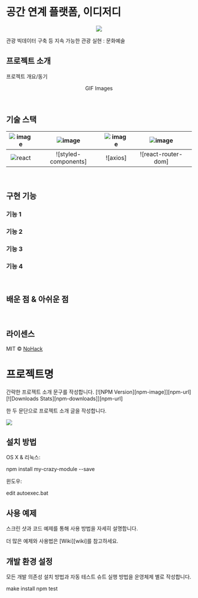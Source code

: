 # 공간 연계 플랫폼, 이디저디

<p align="center">
<img src="src/assets/READMEimg/projectLogo.png">
</p>

관광 빅데이터 구축 등 지속 가능한 관광 실현 : 문화예술

## 프로젝트 소개

<p align="justify">
프로젝트 개요/동기
</p>

<p align="center">
GIF Images
</p>

<br>

## 기술 스택

| ![image](https://user-images.githubusercontent.com/96432772/205416070-33c7386e-5bcd-4988-a8c3-a4ad8d9d8393.png) | ![image](https://user-images.githubusercontent.com/96432772/205416168-f38d3522-d11a-4011-ae58-52018c076b68.png) | ![image](https://user-images.githubusercontent.com/96432772/205416139-13be2d45-598b-4744-87e2-f8e97e6dff1f.png) | ![image](https://user-images.githubusercontent.com/96432772/205416205-2e4c2031-0342-4032-9995-f0a787fd05ba.png) |
| :-------------------------------------------------------------------------------------------------------------: | :-------------------------------------------------------------------------------------------------------------: | :-------------------------------------------------------------------------------------------------------------: | :-------------------------------------------------------------------------------------------------------------: |
|                                                    ![react]                                                     |                                              ![styled-components]                                               |                                                    ![axios]                                                     |                                               ![react-router-dom]                                               |

<br>

## 구현 기능

### 기능 1

### 기능 2

### 기능 3

### 기능 4

<br>

## 배운 점 & 아쉬운 점

<p align="justify">

</p>

<br>

## 라이센스

MIT &copy; [NoHack](mailto:lbjp114@gmail.com)

<!-- Stack Icon Refernces -->

[js]: /images/stack/javascript.svg
[ts]: /images/stack/typescript.svg
[react]: /images/stack/react.svg
[node]: /images/stack/node.svg

# 프로젝트명

간략한 프로젝트 소개 문구를 작성합니다.
[![NPM Version][npm-image]][npm-url]
[![Downloads Stats][npm-downloads]][npm-url]

한 두 문단으로 프로젝트 소개 글을 작성합니다.

![](../header.png)

## 설치 방법

OS X & 리눅스:

npm install my-crazy-module --save

윈도우:

edit autoexec.bat

## 사용 예제

스크린 샷과 코드 예제를 통해 사용 방법을 자세히 설명합니다.

더 많은 예제와 사용법은 [Wiki][wiki]를 참고하세요.

## 개발 환경 설정

모든 개발 의존성 설치 방법과 자동 테스트 슈트 실행 방법을 운영체제 별로 작성합니다.

make install
npm test

